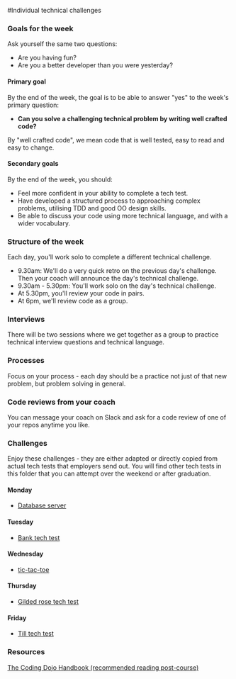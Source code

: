 #Individual technical challenges

### Goals for the week

Ask yourself the same two questions:

* Are you having fun?
* Are you a better developer than you were yesterday?

#### Primary goal

By the end of the week, the goal is to be able to answer "yes" to the week's primary question:

* **Can you solve a challenging technical problem by writing well crafted code?**

By "well crafted code", we mean code that is well tested, easy to read and easy to change.

#### Secondary goals

By the end of the week, you should:

* Feel more confident in your ability to complete a tech test.
* Have developed a structured process to approaching complex problems, utilising TDD and good OO design skills.
* Be able to discuss your code using more technical language, and with a wider vocabulary.

### Structure of the week

Each day, you'll work solo to complete a different technical challenge.

* 9.30am: We'll do a very quick retro on the previous day's challenge.  Then your coach will announce the day's technical challenge.
* 9.30am - 5.30pm: You'll work solo on the day's technical challenge.
* At 5.30pm, you'll review your code in pairs.
* At 6pm, we'll review code as a group.

### Interviews

There will be two sessions where we get together as a group to practice technical interview questions and technical language.

### Processes

Focus on your process - each day should be a practice not just of that new problem, but problem solving in general.

### Code reviews from your coach

You can message your coach on Slack and ask for a code review of one of your repos anytime you like.

### Challenges

Enjoy these challenges - they are either adapted or directly copied from actual tech tests that employers send out. You will find other tech tests in this folder that you can attempt over the weekend or after graduation.

#### Monday

* [Database server](database_server.md)

#### Tuesday

* [Bank tech test](bank_tech_test.md)

#### Wednesday

* [tic-tac-toe](tic_tac_toe.md)

#### Thursday

* [Gilded rose tech test](gilded_rose.md)

#### Friday

* [Till tech test](till_tech_test.md)

### Resources

[The Coding Dojo Handbook (recommended reading post-course)](https://leanpub.com/codingdojohandbook)
